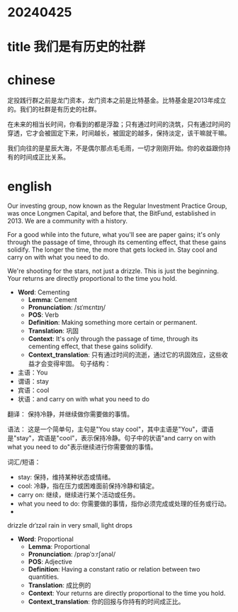 
# 20240425

# title 我们是有历史的社群

# chinese 
定投践行群之前是龙门资本，龙门资本之前是比特基金。比特基金是2013年成立的。我们的社群是有历史的社群。

在未来的相当长时间，你看到的都是浮盈；只有通过时间的浇筑，只有通过时间的穿透，它才会被固定下来，时间越长，被固定的越多，保持淡定，该干嘛就干嘛。

我们向往的是星辰大海，不是偶尔那点毛毛雨，一切才刚刚开始。你的收益跟你持有的时间成正比关系。
# english

Our investing group, now known as the Regular Investment Practice Group, was once Longmen Capital, and before that, the BitFund, established in 2013. We are a community with a history.

For a good while into the future, what you'll see are paper gains; it's only through the passage of time, through its cementing effect, that these gains solidify. The longer the time, the more that gets locked in. Stay cool and carry on with what you need to do.

We're shooting for the stars, not just a drizzle. This is just the beginning. Your returns are directly proportional to the time you hold.

- **Word**: Cementing
  - **Lemma**: Cement
  - **Pronunciation**: /sɪˈmɛntɪŋ/
  - **POS**: Verb
  - **Definition**: Making something more certain or permanent.
  - **Translation**: 巩固
  - **Context**: It's only through the passage of time, through its cementing effect, that these gains solidify.
  - **Context_translation**: 只有通过时间的流逝，通过它的巩固效应，这些收益才会变得牢固。
句子结构：
- 主语：You
- 谓语：stay
- 宾语：cool
- 状语：and carry on with what you need to do

翻译：
保持冷静，并继续做你需要做的事情。

语法：
这是一个简单句，主句是"You stay cool"，其中主语是"You"，谓语是"stay"，宾语是"cool"，表示保持冷静。句子中的状语"and carry on with what you need to do"表示继续进行你需要做的事情。

词汇/短语：
- stay: 保持，维持某种状态或情绪。
- cool: 冷静，指在压力或困难面前保持冷静和镇定。
- carry on: 继续，继续进行某个活动或任务。
- what you need to do: 你需要做的事情，指你必须完成或处理的任务或行动。
-
drizzle drˈɪzəl rain in very small, light drops

- **Word**: Proportional
  - **Lemma**: Proportional
  - **Pronunciation**: /prəpˈɔːrʃənəl/
  - **POS**: Adjective
  - **Definition**: Having a constant ratio or relation between two quantities.
  - **Translation**: 成比例的
  - **Context**: Your returns are directly proportional to the time you hold.
  - **Context_translation**: 你的回报与你持有的时间成正比。
